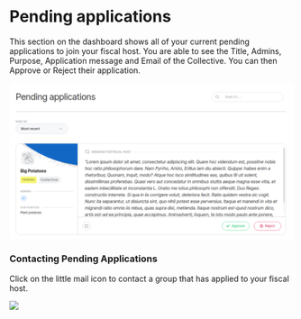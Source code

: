 # Pending applications

This section on the dashboard shows all of your current pending applications to join your fiscal host. You are able to see the Title, Admins, Purpose, Application message and Email of the Collective. You can then Approve or Reject their application.&#x20;

![](<../../.gitbook/assets/image (44).png>)

### Contacting Pending Applications

Click on the little mail icon to contact a group that has applied to your fiscal host.&#x20;

![](../../.gitbook/assets/fiscalhost\_fhdash\_contact\_2022-07-21.png)
